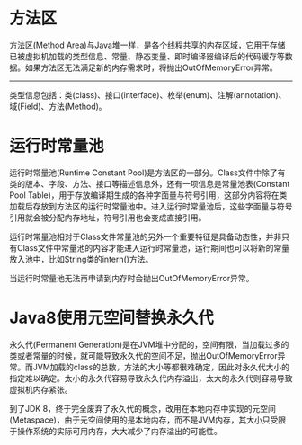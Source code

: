 # 方法区

方法区(Method Area)与Java堆一样，是各个线程共享的内存区域，它用于存储已被虚拟机加载的类型信息、常量、静态变量、即时编译器编译后的代码缓存等数据。如果方法区无法满足新的内存需求时，将抛出OutOfMemoryError异常。

---

类型信息包括：类(class)、接口(interface)、枚举(enum)、注解(annotation)、域(Field)、方法(Method)。

# 运行时常量池

运行时常量池(Runtime Constant Pool)是方法区的一部分。Class文件中除了有类的版本、字段、方法、接口等描述信息外，还有一项信息是常量池表(Constant Pool Table)，用于存放编译期生成的各种字面量与符号引用，这部分内容将在类加载后存放到方法区的运行时常量池中。进入运行时常量池后，这些字面量与符号引用就会被分配内存地址，符号引用也会变成直接引用。

运行时常量池相对于Class文件常量池的另外一个重要特征是具备动态性，并非只有Class文件中常量池的内容才能进入运行时常量池，运行期间也可以将新的常量放入池中，比如String类的intern()方法。

当运行时常量池无法再申请到内存时会抛出OutOfMemoryError异常。

# Java8使用元空间替换永久代

永久代(Permanent Generation)是在JVM堆中分配的，空间有限，当加载过多的类或者常量的时候，就可能导致永久代的空间不足，抛出OutOfMemoryError异常。而JVM加载的class的总数，方法的大小等都很难确定，因此对永久代大小的指定难以确定。太小的永久代容易导致永久代内存溢出，太大的永久代则容易导致虚拟机内存紧张。

到了JDK 8，终于完全废弃了永久代的概念，改用在本地内存中实现的元空间(Metaspace)，由于元空间使用的是本地内存，而不是JVM内存，其大小只受限于操作系统的实际可用内存，大大减少了内存溢出的可能性。
